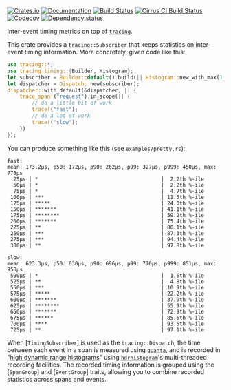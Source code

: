 [![Crates.io](https://img.shields.io/crates/v/tracing-timing.svg)](https://crates.io/crates/tracing-timing)
[![Documentation](https://docs.rs/tracing-timing/badge.svg)](https://docs.rs/tracing-timing/)
[![Build Status](https://dev.azure.com/jonhoo/jonhoo/_apis/build/status/tracing-timing?branchName=master)](https://dev.azure.com/jonhoo/jonhoo/_build/latest?definitionId=13&amp;branchName=master)
[![Cirrus CI Build Status](https://api.cirrus-ci.com/github/jonhoo/tracing-timing.svg)](https://cirrus-ci.com/github/jonhoo/tracing-timing)
[![Codecov](https://codecov.io/github/jonhoo/tracing-timing/coverage.svg?branch=master)](https://codecov.io/gh/jonhoo/tracing-timing)
[![Dependency status](https://deps.rs/repo/github/jonhoo/tracing-timing/status.svg)](https://deps.rs/repo/github/jonhoo/tracing-timing)

Inter-event timing metrics on top of [`tracing`].

This crate provides a `tracing::Subscriber` that keeps statistics on inter-event timing
information. More concretely, given code like this:

```rust
use tracing::*;
use tracing_timing::{Builder, Histogram};
let subscriber = Builder::default().build(|| Histogram::new_with_max(1_000_000, 2).unwrap());
let dispatcher = Dispatch::new(subscriber);
dispatcher::with_default(&dispatcher, || {
    trace_span!("request").in_scope(|| {
        // do a little bit of work
        trace!("fast");
        // do a lot of work
        trace!("slow");
    })
});
```

You can produce something like this (see `examples/pretty.rs`):

```text
fast:
mean: 173.2µs, p50: 172µs, p90: 262µs, p99: 327µs, p999: 450µs, max: 778µs
  25µs | *                                        |  2.2th %-ile
  50µs | *                                        |  2.2th %-ile
  75µs | *                                        |  4.7th %-ile
 100µs | ***                                      | 11.5th %-ile
 125µs | *****                                    | 24.0th %-ile
 150µs | *******                                  | 41.1th %-ile
 175µs | ********                                 | 59.2th %-ile
 200µs | *******                                  | 75.4th %-ile
 225µs | **                                       | 80.1th %-ile
 250µs | ***                                      | 87.3th %-ile
 275µs | ***                                      | 94.4th %-ile
 300µs | **                                       | 97.8th %-ile

slow:
mean: 623.3µs, p50: 630µs, p90: 696µs, p99: 770µs, p999: 851µs, max: 950µs
 500µs | *                                        |  1.6th %-ile
 525µs | **                                       |  4.8th %-ile
 550µs | ***                                      | 10.9th %-ile
 575µs | *****                                    | 22.2th %-ile
 600µs | *******                                  | 37.9th %-ile
 625µs | ********                                 | 55.9th %-ile
 650µs | *******                                  | 72.9th %-ile
 675µs | ******                                   | 85.6th %-ile
 700µs | ****                                     | 93.5th %-ile
 725µs | **                                       | 97.1th %-ile
```

When [`TimingSubscriber`] is used as the `tracing::Dispatch`, the time between each event in a
span is measured using [`quanta`], and is recorded in "[high dynamic range histograms]" using
[`hdrhistogram`]'s multi-threaded recording facilities. The recorded timing information is
grouped using the [`SpanGroup`] and [`EventGroup`] traits, allowing you to combine recorded
statistics across spans and events.

  [`tracing`]: https://docs.rs/tracing-core/
  [high dynamic range histograms]: https://hdrhistogram.github.io/HdrHistogram/
  [`hdrhistogram`]: https://docs.rs/hdrhistogram/
  [`quanta`]: https://docs.rs/quanta/
